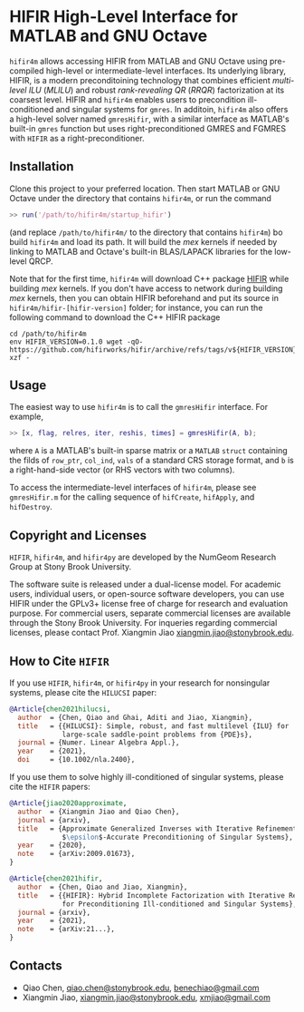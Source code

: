 # HIFIR High-Level Interface for MATLAB and GNU Octave #

`hifir4m` allows accessing HIFIR from MATLAB and GNU Octave using pre-compiled high-level or intermediate-level interfaces. Its underlying library, HIFIR, is a modern preconditoining technology that combines efficient *multi-level ILU* (*MLILU*) and robust *rank-revealing QR* (*RRQR*) factorization at its coarsest level. HIFIR and `hifir4m` enables users to precondition ill-conditioned and singular systems for `gmres`. In additoin, `hifir4m` also offers a high-level solver named `gmresHifir`, with a similar interface as MATLAB's built-in `gmres` function but uses right-preconditioned GMRES and FGMRES with `HIFIR` as a right-preconditioner.

## Installation ##

Clone this project to your preferred location. Then start MATLAB or GNU Octave under the directory that contains `hifir4m`, or run the command

```matlab
>> run('/path/to/hifir4m/startup_hifir')
```

(and replace `/path/to/hifir4m/` to the directory that contains `hifir4m`) bo build `hifir4m` and load its path. It will build the *mex* kernels if needed by linking to MATLAB and Octave's built-in BLAS/LAPACK libraries for the low-level QRCP.

Note that for the first time, `hifir4m` will download C++ package [HIFIR](https://github.com/hifirworks/hifir) while building *mex* kernels. If you don't have access to network during building *mex* kernels, then you can obtain HIFIR beforehand and put its source in `hifir4m/hifir-[hifir-version]` folder; for instance, you can run the following command to download the C++ HIFIR package

```console
cd /path/to/hifir4m
env HIFIR_VERSION=0.1.0 wget -qO- https://github.com/hifirworks/hifir/archive/refs/tags/v${HIFIR_VERSION}.tar.gz|tar xzf -
```

## Usage ##

The easiest way to use `hifir4m` is to call the `gmresHifir` interface. For example,
```matlab
>> [x, flag, relres, iter, reshis, times] = gmresHifir(A, b);
```
where `A` is a MATLAB's built-in sparse matrix or a `MATLAB` `struct` containing the filds of `row_ptr`, `col_ind`, `vals` of a standard CRS storage format, and `b` is a right-hand-side vector (or RHS vectors with two columns).

To access the intermediate-level interfaces of `hifir4m`, please see `gmresHifir.m` for the calling sequence of `hifCreate`, `hifApply`, and `hifDestroy`.

## Copyright and Licenses ##

`HIFIR`, `hifir4m`, and `hifir4py` are developed by the NumGeom Research Group at Stony Brook University.

The software suite is released under a dual-license model. For academic users, individual users, or open-source software developers, you can use HIFIR under the GPLv3+ license free of charge for research and evaluation purpose. For commercial users, separate commercial licenses are available through the Stony Brook University.  For inqueries regarding commercial licenses, please contact Prof. Xiangmin Jiao <xiangmin.jiao@stonybrook.edu>.

## How to Cite `HIFIR` ##
If you use `HIFIR`,  `hifir4m`, or `hifir4py` in your research for nonsingular systems, please cite the `HILUCSI` paper:

```bibtex
@Article{chen2021hilucsi,
  author  = {Chen, Qiao and Ghai, Aditi and Jiao, Xiangmin},
  title   = {{HILUCSI}: Simple, robust, and fast multilevel {ILU} for 
             large-scale saddle-point problems from {PDE}s},
  journal = {Numer. Linear Algebra Appl.},
  year    = {2021},
  doi     = {10.1002/nla.2400},
```

If you use them to solve highly ill-conditioned of singular systems, please cite the `HIFIR` papers:

```bibtex
@Article{jiao2020approximate,
  author  = {Xiangmin Jiao and Qiao Chen},
  journal = {arxiv},
  title   = {Approximate Generalized Inverses with Iterative Refinement for 
             $\epsilon$-Accurate Preconditioning of Singular Systems},
  year    = {2020},
  note    = {arXiv:2009.01673},
}

@Article{chen2021hifir,
  author  = {Chen, Qiao and Jiao, Xiangmin},
  title   = {{HIFIR}: Hybrid Incomplete Factorization with Iterative Refinement 
             for Preconditioning Ill-conditioned and Singular Systems},
  journal = {arxiv},
  year    = {2021},
  note    = {arXiv:21...},
}
```

## Contacts ##

- Qiao Chen, <qiao.chen@stonybrook.edu>, <benechiao@gmail.com>
- Xiangmin Jiao, <xiangmin.jiao@stonybrook.edu>, <xmjiao@gmail.com>
